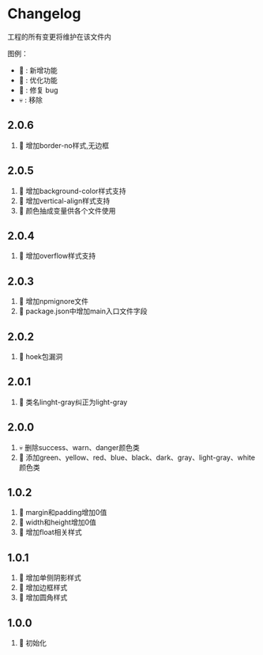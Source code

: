 #  Changelog
工程的所有变更将维护在该文件内

图例：

* 🚩 : 新增功能
* 💄 : 优化功能
* 🐞 : 修复 bug
* 💀 : 移除

## 2.0.6
1. 🚩 增加border-no样式,无边框

## 2.0.5
1. 🚩 增加background-color样式支持
2. 🚩 增加vertical-align样式支持
3. 💄 颜色抽成变量供各个文件使用

## 2.0.4
1. 🚩 增加overflow样式支持

## 2.0.3
1. 💄 增加npmignore文件
2. 💄 package.json中增加main入口文件字段

## 2.0.2
1. 🐞 hoek包漏洞

## 2.0.1
1. 🐞 类名linght-gray纠正为light-gray
## 2.0.0
1. 💀 删除success、warn、danger颜色类
2. 🚩 添加green、yellow、red、blue、black、dark、gray、light-gray、white颜色类
## 1.0.2
1. 🚩 margin和padding增加0值
2. 🚩 width和height增加0值
3. 🚩 增加float相关样式
## 1.0.1
1. 🚩 增加单侧阴影样式
2. 🚩 增加边框样式
3. 🚩 增加圆角样式
## 1.0.0
1. 🚩 初始化
